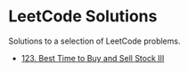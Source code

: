 # LeetCode Solutions
Solutions to a selection of LeetCode problems.

* [123. Best Time to Buy and Sell Stock III](https://github.com/andrejanesic/leetcode/blob/main/problems/123.%20Best%20Time%20to%20Buy%20and%20Sell%20Stock%20III/main.py)
